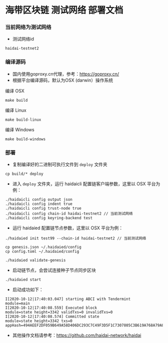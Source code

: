 
# 海带区块链 测试网络 部署文档

### 当前网络为测试网络

- 测试网络id

```
haidai-testnet2
```

### 编译源码

- 国内使用goproxy.cn代理，参考：https://goproxy.cn/
- 根据平台编译源码，默认为OSX (darwin）操作系统

编译 OSX

```
make build
```

编译 Linux

```
make build-linux
```

编译 Windows

```
make build-windows
```

### 部署

- 复制编译好的二进制可执行文件到 `deploy` 文件夹

```
cp build/* deploy
```

- 进入 `deploy` 文件夹，运行 haidaicli 配置链客户端参数，这里以 OSX 平台为例：

```
./haidaicli config output json
./haidaicli config indent true
./haidaicli config trust-node true
./haidaicli config chain-id haidai-testnet2 // 当前测试网络
./haidaicli config keyring-backend test

```

- 运行 haidaied 配置链节点参数，这里以 OSX 平台为例：

```
./haidaied init test99 --chain-id haidai-testnet2 // 当前测试网络

cp genesis.json ~/.haidaied/config
cp config.toml ~/.haidaied/config

./haidaied validate-genesis
```

- 启动链节点，会尝试连接种子节点同步区块

```
./haidaied start
```

- 启动成功如下：

```
I[2020-10-12|17:40:03.047] starting ABCI with Tendermint                module=main 
I[2020-10-12|17:40:08.559] Executed block                               module=state height=3342 validTxs=0 invalidTxs=0
I[2020-10-12|17:40:08.574] Committed state                              module=state height=3342 txs=0 appHash=494AEEF2DF059B649A58D406DC293C7C49F3D5F1C7307805C3B619A768A79A8C
```

- 其他操作文档请参考：https://github.com/haidai-network/haidai





